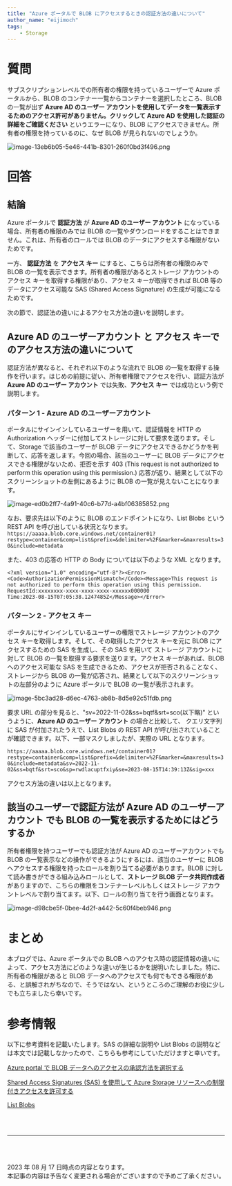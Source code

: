 ```yaml
---
title: "Azure ポータルで BLOB にアクセスするときの認証方法の違いについて"
author_name: "eijimoch"
tags:
    - Storage
---
```


# 質問

サブスクリプションレベルでの所有者の権限を持っているユーザーで Azure ポータルから、BLOB のコンテナー一覧からコンテナーを選択したところ、BLOB の一覧が出ず **Azure AD のユーザー アカウントを使用してデータを一覧表示するためのアクセス許可がありません。クリックして Azure AD を使用した認証の詳細をご確認ください** というエラーになり、BLOB にアクセスできません。所有者の権限を持っているのに、なぜ BLOB が見られないのでしょうか。


![image-13eb6b05-5e46-441b-8301-260f0bd3f496.png]({{site.baseurl}}/media/2023/08/image-13eb6b05-5e46-441b-8301-260f0bd3f496.png)

# 回答

## 結論
Azure ポータルで **認証方法** が **Azure AD のユーザー アカウント** になっている場合、所有者の権限のみでは BLOB の一覧やダウンロードをすることはできません。これは、所有者のロールでは BLOB のデータにアクセスする権限がないためです。

一方、 **認証方法** を **アクセス キー**  にすると、こちらは所有者の権限のみで BLOB の一覧を表示できます。所有者の権限があるとストレージ アカウントのアクセス キーを取得する権限があり、アクセス キーが取得できれば BLOB 等のデータにアクセス可能な SAS (Shared Access Signature) の生成が可能になるためです。

次の節で、認証法の違いによるアクセス方法の違いを説明します。

## Azure AD のユーザーアカウント と アクセス キーでのアクセス方法の違いについて

認証方法が異なると、それぞれ以下のような流れで BLOB の一覧を取得する操作を行います。はじめの前提に従い、所有者権限でアクセスを行い、認証方法が **Azure AD のユーザー アカウント** では失敗、**アクセス キー** では成功という例で説明します。


### パターン 1 - Azure AD のユーザーアカウント
ポータルにサインインしているユーザーを用いて、認証情報を HTTP の Authorization ヘッダーに付加してストレージに対して要求を送ります。そして、Storage で該当のユーザーが BLOB データにアクセスできるかどうかを判断して、応答を返します。今回の場合、該当のユーザーに BLOB データにアクセスできる権限がないため、拒否を示す 403 (This request is not authorized to perform this operation using this permission.) 応答が返り、結果として以下のスクリーンショットの左側にあるように BLOB の一覧が見えないことになります。  


![image-ed0b2ff7-4a91-40c6-b77d-a4bf06385852.png]({{site.baseurl}}/media/2023/08/image-ed0b2ff7-4a91-40c6-b77d-a4bf06385852.png)

なお、要求先は以下のように BLOB のエンドポイントになり、List Blobs という REST API を呼び出している状況となります。  
``
https://aaaaa.blob.core.windows.net/container01?restype=container&comp=list&prefix=&delimiter=%2F&marker=&maxresults=30&include=metadata
``

また、403 の応答の HTTP の Body については以下のような XML となります。  
```
<?xml version="1.0" encoding="utf-8"?><Error><Code>AuthorizationPermissionMismatch</Code><Message>This request is not authorized to perform this operation using this permission.
RequestId:xxxxxxxx-xxxx-xxxx-xxxx-xxxxxx000000
Time:2023-08-15T07:05:38.1247485Z</Message></Error>
```


### パターン 2 - アクセス キー
ポータルにサインインしているユーザーの権限でストレージ アカウントのアクセス キーを取得します。そして、その取得したアクセス キーを元に BLOB にアクセスするための SAS を生成し、その SAS を用いて ストレージ アカウントに対して BLOB の一覧を取得する要求を送ります。アクセス キーがあれば、BLOB へのアクセス可能な SAS を生成できるため、アクセスが拒否されることなく、ストレージから BLOB の一覧が応答され、結果として以下のスクリーンショットの左部分のように Azure ポータルで BLOB の一覧が表示されます。


![image-5bc3ad28-d6ec-4763-ab8b-8d5e92c51fdb.png]({{site.baseurl}}/media/2023/08/image-5bc3ad28-d6ec-4763-ab8b-8d5e92c51fdb.png)

要求 URL の部分を見ると、"sv=2022-11-02&ss=bqtf&srt=sco(以下略)" というように、**Azure AD のユーザー アカウント** の場合と比較して、 クエリ文字列に SAS が付加されたうえで、List Blobs の REST API が呼び出されていることが確認できます。以下、一部マスクしましたが、実際の URL となります。

``
https://aaaaa.blob.core.windows.net/container01?restype=container&comp=list&prefix=&delimiter=%2F&marker=&maxresults=30&include=metadata&sv=2022-11-02&ss=bqtf&srt=sco&sp=rwdlacuptfxiy&se=2023-08-15T14:39:13Z&sig=xxx
``

アクセス方法の違いは以上となります。

## 該当のユーザーで認証方法が Azure AD のユーザーアカウント でも BLOB の一覧を表示するためにはどうするか

所有者権限を持つユーザーでも認証方法が Azure AD のユーザーアカウントでも BLOB の一覧表示などの操作ができるようにするには、該当のユーザーに BLOB へアクセスする権限を持ったロールを割り当てる必要があります。BLOB に対して読み書きができる組み込みロールとして、**ストレージ BLOB データ共同作成者** がありますので、こちらの権限をコンテナーレベルもしくはストレージ アカウントレベルで割り当てます。以下、ロールの割り当てを行う画面となります。

![image-d98cbe5f-0bee-4d2f-a442-5c60f4beb946.png]({{site.baseurl}}/media/2023/08/image-d98cbe5f-0bee-4d2f-a442-5c60f4beb946.png)


# まとめ
本ブログでは、Azure ポータルでの BLOB へのアクセス時の認証情報の違いによって、アクセス方法にどのような違いが生じるかを説明いたしました。特に、所有者の権限があると BLOB データへのアクセスでも何でもできる権限がある、と誤解されがちなので、そうではない、というところのご理解のお役に少しでも立ちましたら幸いです。

# 参考情報

以下に参考資料を記載いたします。SAS の詳細な説明や List Blobs の説明などは本文では記載しなかったので、こちらも参考にしていただけますと幸いです。

[Azure portal で BLOB データへのアクセスの承認方法を選択する](https://learn.microsoft.com/ja-jp/azure/storage/blobs/authorize-data-operations-portal)

[Shared Access Signatures (SAS) を使用して Azure Storage リソースへの制限付きアクセスを許可する](https://learn.microsoft.com/ja-jp/azure/storage/common/storage-sas-overview)

[List Blobs](https://learn.microsoft.com/ja-jp/rest/api/storageservices/list-blobs?tabs=azure-ad)


<br>
<br>

---

<br>
<br>

2023 年 08 月 17 日時点の内容となります。<br>
本記事の内容は予告なく変更される場合がございますので予めご了承ください。

<br>
<br>